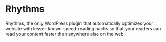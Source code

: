 Rhythms
=======

Rhythms, the only WordPress plugin that automatically optimizes your website with lesser-known speed-reading hacks so that your readers can read your content faster than anywhere else on the web.
